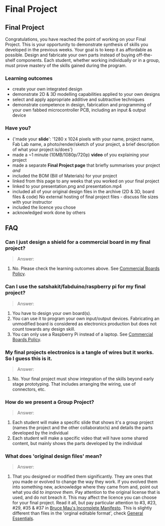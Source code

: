 # Final Project

## Final Project

Congratulations, you have reached the point of working on your Final Project. This is your opportunity to demonstrate synthesis of skills you developed in the previous weeks. Your goal is to keep it as affordable as possible. Design and fabricate your own parts instead of buying off-the-shelf components. Each student, whether working individually or in a group, must prove mastery of the skills gained during the program.

### Learning outcomes

* create your own integrated design
* demonstrate 2D & 3D modelling capabilities applied to your own designs
* select and apply appropriate additive and subtractive techniques
* demonstrate competence in design, fabrication and programming of your own fabbed microcontroller PCB, including an input & output device

### Have you?

* {'made your **slide**': '1280 x 1024 pixels with your name, project name, Fab Lab name, a photo/render/sketch of your project, a brief description of what your project is/does'}
* made a ~1 minute (10MB/1080p/720p) **video** of you explaining your project
* made a separate **Final Project page** that briefly summarises your project _and_
* included the BOM (Bill of Materials) for your project
* linked from this page to any weeks that you worked on your final project
* linked to your presentation.png and presentation.mp4
* included all of your original design files in the archive (2D & 3D, board files & code) No external hosting of final project files - discuss file sizes with your instructor
* included the licence you chose
* acknowledged work done by others

## FAQ

### Can I just design a shield for a commercial board in my final project?
> Answer:
1. No. Please check the learning outcomes above. See [Commercial Boards Policy](http://docs.academany.org/FabAcademy-Assessment/_book/commercial_board_policy.html).

### Can I use the satshakit/fabduino/raspberry pi for my final project?
> Answer:
1. You have to design your own board(s).
2. You can use it to program your own input/output devices. Fabricating an unmodified board is considered as electronics production but does not count towards any design skill.
3. You can only use a Raspberry Pi instead of a laptop. See [Commercial Boards Policy](http://docs.academany.org/FabAcademy-Assessment/_book/commercial_board_policy.html).

### My final projects electronics is a tangle of wires but it works. So I guess this is it.
> Answer:
1. No. Your final project must show integration of the skills beyond early stage prototyping. That includes arranging the wiring, use of connectors, etc.

### How do we present a Group Project?
> Answer:
1. Each student will make a specific slide that shows it's a group project (names the project and the other collaborator/s) and details the parts developed by the individual
2. Each student will make a specific video that will have some shared content, but mainly shows the parts developed by the individual

### What does 'original design files' mean?
> Answer:
1. That you designed or modified them significantly. They are ones that you made or evolved to change the way they work. If you evolved them into something new, acknowledge where they came from and, point out what you did *to improve them*. Pay attention to the original license that is used, and do not breach it. This may affect the licence you can choose for your final project. Read it all, but pay particular attention to #3, #23, #29, #35 & #37 in [Bruce Mau's Incomplete Manifesto](http://www.manifestoproject.it/bruce-mau/). 
This is slightly different than files in the 'orginal editable format', check [General Essentials](http://docs.academany.org/FabAcademy-Assessment/_book/general_essentials.html).  

